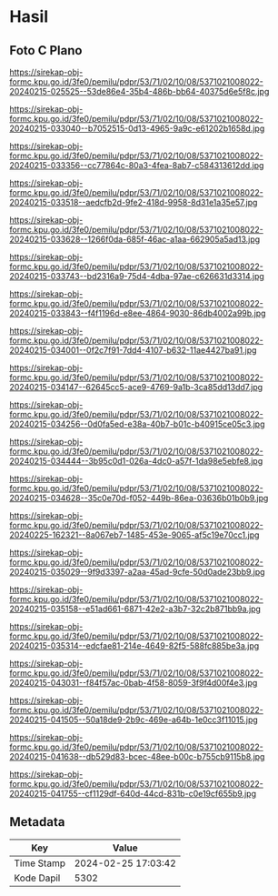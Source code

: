 # Hasil

## Foto C Plano

https://sirekap-obj-formc.kpu.go.id/3fe0/pemilu/pdpr/53/71/02/10/08/5371021008022-20240215-025525--53de86e4-35b4-486b-bb64-40375d6e5f8c.jpg

https://sirekap-obj-formc.kpu.go.id/3fe0/pemilu/pdpr/53/71/02/10/08/5371021008022-20240215-033040--b7052515-0d13-4965-9a9c-e61202b1658d.jpg

https://sirekap-obj-formc.kpu.go.id/3fe0/pemilu/pdpr/53/71/02/10/08/5371021008022-20240215-033356--cc77864c-80a3-4fea-8ab7-c584313612dd.jpg

https://sirekap-obj-formc.kpu.go.id/3fe0/pemilu/pdpr/53/71/02/10/08/5371021008022-20240215-033518--aedcfb2d-9fe2-418d-9958-8d31e1a35e57.jpg

https://sirekap-obj-formc.kpu.go.id/3fe0/pemilu/pdpr/53/71/02/10/08/5371021008022-20240215-033628--1266f0da-685f-46ac-a1aa-662905a5ad13.jpg

https://sirekap-obj-formc.kpu.go.id/3fe0/pemilu/pdpr/53/71/02/10/08/5371021008022-20240215-033743--bd2316a9-75d4-4dba-97ae-c626631d3314.jpg

https://sirekap-obj-formc.kpu.go.id/3fe0/pemilu/pdpr/53/71/02/10/08/5371021008022-20240215-033843--f4f1196d-e8ee-4864-9030-86db4002a99b.jpg

https://sirekap-obj-formc.kpu.go.id/3fe0/pemilu/pdpr/53/71/02/10/08/5371021008022-20240215-034001--0f2c7f91-7dd4-4107-b632-11ae4427ba91.jpg

https://sirekap-obj-formc.kpu.go.id/3fe0/pemilu/pdpr/53/71/02/10/08/5371021008022-20240215-034147--62645cc5-ace9-4769-9a1b-3ca85dd13dd7.jpg

https://sirekap-obj-formc.kpu.go.id/3fe0/pemilu/pdpr/53/71/02/10/08/5371021008022-20240215-034256--0d0fa5ed-e38a-40b7-b01c-b40915ce05c3.jpg

https://sirekap-obj-formc.kpu.go.id/3fe0/pemilu/pdpr/53/71/02/10/08/5371021008022-20240215-034444--3b95c0d1-026a-4dc0-a57f-1da98e5ebfe8.jpg

https://sirekap-obj-formc.kpu.go.id/3fe0/pemilu/pdpr/53/71/02/10/08/5371021008022-20240215-034628--35c0e70d-f052-449b-86ea-03636b01b0b9.jpg

https://sirekap-obj-formc.kpu.go.id/3fe0/pemilu/pdpr/53/71/02/10/08/5371021008022-20240225-162321--8a067eb7-1485-453e-9065-af5c19e70cc1.jpg

https://sirekap-obj-formc.kpu.go.id/3fe0/pemilu/pdpr/53/71/02/10/08/5371021008022-20240215-035029--9f9d3397-a2aa-45ad-9cfe-50d0ade23bb9.jpg

https://sirekap-obj-formc.kpu.go.id/3fe0/pemilu/pdpr/53/71/02/10/08/5371021008022-20240215-035158--e51ad661-6871-42e2-a3b7-32c2b871bb9a.jpg

https://sirekap-obj-formc.kpu.go.id/3fe0/pemilu/pdpr/53/71/02/10/08/5371021008022-20240215-035314--edcfae81-214e-4649-82f5-588fc885be3a.jpg

https://sirekap-obj-formc.kpu.go.id/3fe0/pemilu/pdpr/53/71/02/10/08/5371021008022-20240215-043031--f84f57ac-0bab-4f58-8059-3f9f4d00f4e3.jpg

https://sirekap-obj-formc.kpu.go.id/3fe0/pemilu/pdpr/53/71/02/10/08/5371021008022-20240215-041505--50a18de9-2b9c-469e-a64b-1e0cc3f11015.jpg

https://sirekap-obj-formc.kpu.go.id/3fe0/pemilu/pdpr/53/71/02/10/08/5371021008022-20240215-041638--db529d83-bcec-48ee-b00c-b755cb9115b8.jpg

https://sirekap-obj-formc.kpu.go.id/3fe0/pemilu/pdpr/53/71/02/10/08/5371021008022-20240215-041755--cf1129df-640d-44cd-831b-c0e19cf655b9.jpg


## Metadata

| Key        | Value               |
| ---------- | ------------------- |
| Time Stamp | 2024-02-25 17:03:42 |
| Kode Dapil | 5302                |



